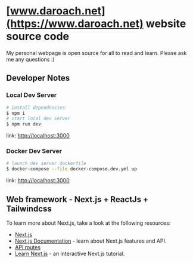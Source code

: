 # [www.daroach.net](https://www.daroach.net) website source code

My personal webpage is open source for all to read and learn. Please ask me any questions :)

## Developer Notes

### Local Dev Server

```bash
# install dependencies
$ npm i
# start local dev server
$ npm run dev
```

link: [http://localhost:3000](http://localhost:3000)

### Docker Dev Server

```bash
# launch dev server dockerfile
$ docker-compose --file docker-compose.dev.yml up
```

link: [http://localhost:3000](http://localhost:3000)

## Web framework - Next.js + ReactJs + Tailwindcss

To learn more about Next.js, take a look at the following resources:

- [Next.js](https://nextjs.org/)
- [Next.js Documentation](https://nextjs.org/docs) - learn about Next.js features and API.
- [API routes](https://nextjs.org/docs/api-routes/introduction)
- [Learn Next.js](https://nextjs.org/learn) - an interactive Next.js tutorial.
